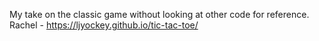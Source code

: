 My take on the classic game without looking at other code for reference.<br>
Rachel - https://ljyockey.github.io/tic-tac-toe/
